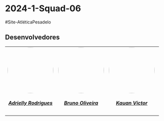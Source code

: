 # 2024-1-Squad-06

#Site-AtléticaPesadelo

## Desenvolvedores

<center>
<table style="margin-left: auto; margin-right: auto;">
    <tr>
        <td align="center">
            <a href="https://github.com/drykette">
                <img style="border-radius: 50%;" src="https://avatars.githubusercontent.com/u/23423067?v=4" width="150px;"/>
                <h5 class="text-center">Adrielly Rodrigues</h5>
            </a>
        </td>
        <td align="center">
            <a href="https://github.com/BrunoOLiveirax">
                <img style="border-radius: 50%;" src="https://avatars.githubusercontent.com/u/111513555?v=4" width="150px;"/>
                <h5 class="text-center">Bruno Oliveira</h5>
            </a>
        </td>
        <td align="center">
            <a href="https://github.com/Kauanviictor">
                <img style="border-radius: 50%;" src="https://avatars.githubusercontent.com/u/101677333?v=4" width="150px;"/>
                <h5 class="text-center">Kauan Victor</h5>
            </a>
        </td>
        <td align="center">
            <a href="https://github.com/zlimaz">
                <img style="border-radius: 50%;" src="https://avatars.githubusercontent.com/u/98031566?v=4" width="150px;"/>
                <h5 class="text-center">Miguel Arthur</h5>
            </a>
        </td>
          <td align="center">
            <a href="https://github.com/PedroALuciano">
                <img style="border-radius: 50%;" src="https://avatars.githubusercontent.com/u/108702746?v=4" width="150px;"/>
                <h5 class="text-center">Pedro Luciano</h5>
            </a>
</table>
</center>
